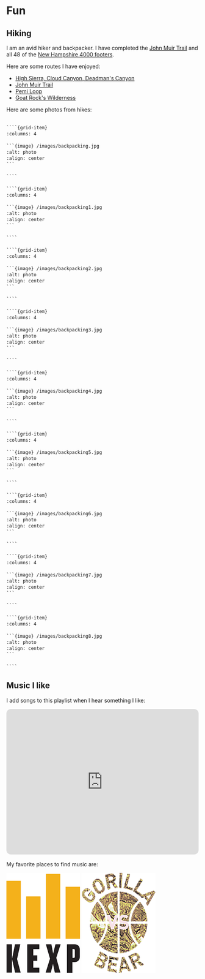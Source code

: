 # Fun

## Hiking

I am an avid hiker and backpacker. I have completed the [John Muir Trail](https://en.wikipedia.org/wiki/John_Muir_Trail) and all 48 of the [New Hampshire 4000 footers](http://4000footers.com/nh.shtml).

Here are some routes I have enjoyed:

+ [High Sierra, Cloud Canyon, Deadman's Canyon](https://caltopo.com/m/30NR)
+ [John Muir Trail](https://caltopo.com/m/SVKB)
+ [Pemi Loop](https://caltopo.com/m/H5N8)
+ [Goat Rock's Wilderness](https://caltopo.com/m/BJT08)

Here are some photos from hikes:

`````{grid} 3

````{grid-item}
:columns: 4

```{image} /images/backpacking.jpg
:alt: photo
:align: center
```

````

````{grid-item}
:columns: 4

```{image} /images/backpacking1.jpg
:alt: photo
:align: center
```

````

````{grid-item}
:columns: 4

```{image} /images/backpacking2.jpg
:alt: photo
:align: center
```

````

````{grid-item}
:columns: 4

```{image} /images/backpacking3.jpg
:alt: photo
:align: center
```

````

````{grid-item}
:columns: 4

```{image} /images/backpacking4.jpg
:alt: photo
:align: center
```

````

````{grid-item}
:columns: 4

```{image} /images/backpacking5.jpg
:alt: photo
:align: center
```

````

````{grid-item}
:columns: 4

```{image} /images/backpacking6.jpg
:alt: photo
:align: center
```

````

````{grid-item}
:columns: 4

```{image} /images/backpacking7.jpg
:alt: photo
:align: center
```

````

````{grid-item}
:columns: 4

```{image} /images/backpacking8.jpg
:alt: photo
:align: center
```

````

`````

## Music I like

I add songs to this playlist when I hear something I like:
<iframe style="border-radius:12px" src="https://open.spotify.com/embed/playlist/6uT300NuatGCkwNBucFqjJ?utm_source=generator" width="100%" height="380" frameBorder="0" allowfullscreen="" allow="autoplay; clipboard-write; encrypted-media; fullscreen; picture-in-picture" loading="lazy"></iframe>

My favorite places to find music are:

[![KEXP](/images/kexp.png)](https://www.kexp.org/)
[![Gorilla vs. Bear](/images/gvsb_gold2019-v2.png)](https://www.gorillavsbear.net/)
